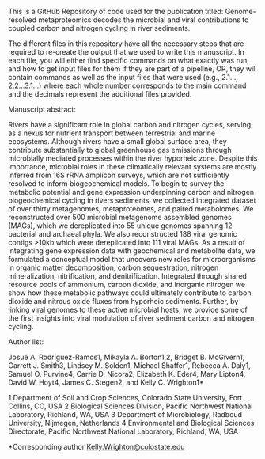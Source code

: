 This is a GitHub Repository of code used for the publication titled: Genome-resolved metaproteomics decodes the microbial and viral contributions to coupled carbon and nitrogen cycling in river sediments.


The different files in this repository have all the necessary steps that are required to re-create the output that we used to write this manuscript. In each file, you will either find specific commands on what exactly was run, and how to get input files for them if they are part of a pipeline, OR, they will contain commands as well as the input files that were used (e.g., 2.1..., 2.2...3.1...) where each whole number corresponds to the main command and the decimals represent the additional files provided.


Manuscript abstract:

Rivers have a significant role in global carbon and nitrogen cycles, serving as a nexus for nutrient transport between terrestrial and marine ecosystems. Although rivers have a small global surface area, they contribute substantially to global greenhouse gas emissions through microbially mediated processes within the river hyporheic zone. Despite this importance, microbial roles in these climatically relevant systems are mostly inferred from 16S rRNA amplicon surveys, which are not sufficiently resolved to inform biogeochemical models. To begin to survey the metabolic potential and gene expression underpinning carbon and nitrogen biogeochemical cycling in rivers sediments, we collected integrated dataset of over thirty metagenomes, metaproteomes, and paired metabolomes. We reconstructed over 500 microbial metagenome assembled genomes (MAGs), which we dereplicated into 55 unique genomes spanning 12 bacterial and archaeal phyla. We also reconstructed 188 viral genomic contigs >10kb which were dereplicated into 111 viral MAGs. As a result of integrating gene expression data with geochemical and metabolite data, we formulated a conceptual model that uncovers new roles for microorganisms in organic matter decomposition, carbon sequestration, nitrogen mineralization, nitrification, and denitrification. Integrated through shared resource pools of ammonium, carbon dioxide, and inorganic nitrogen we show how these metabolic pathways could ultimately contribute to carbon dioxide and nitrous oxide fluxes from hyporheic sediments. Further, by linking viral genomes to these active microbial hosts, we provide some of the first insights into viral modulation of river sediment carbon and nitrogen cycling.

Author list:

Josué A. Rodríguez-Ramos1, Mikayla A. Borton1,2, Bridget B. McGivern1, Garrett J. Smith3, Lindsey M. Solden1, Michael Shaffer1, Rebecca A. Daly1, Samuel O. Purvine4, Carrie D. Nicora2, Elizabeth K. Eder4, Mary Lipton4, David W. Hoyt4, James C. Stegen2, and Kelly C. Wrighton1* 

1 Department of Soil and Crop Sciences, Colorado State University, Fort Collins, CO, USA
2 Biological Sciences Division, Pacific Northwest National Laboratory, Richland, WA, USA
3 Department of Microbiology, Radboud University, Nijmegen, Netherlands
4 Environmental and Biological Sciences Directorate, Pacific Northwest National Laboratory, Richland, WA, USA

*Corresponding author
Kelly.Wrighton@colostate.edu 
